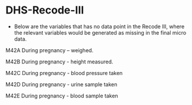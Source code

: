 # DHS-Recode-III
+ Below are the variables that has no data point in the Recode III, where the relevant variables would be generated as missing in the final micro data. 

M42A During pregnancy – weighed. 

M42B During pregnancy - height measured.

M42C During pregnancy - blood pressure taken

M42D During pregnancy - urine sample taken

M42E During pregnancy - blood sample taken
